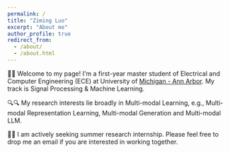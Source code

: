```yaml
---
permalink: /
title: "Ziming Luo"
excerpt: "About me"
author_profile: true
redirect_from: 
  - /about/
  - /about.html
---
```


👋👋 Welcome to my page! I'm a first-year master student of Electrical and Computer Engineering (ECE) at University of [Michigan - Ann Arbor](https://ece.engin.umich.edu/). My track is Signal Processing & Machine Learning.

🔍🔍 My research interests lie broadly in Multi-modal Learning, e.g., Multi-modal Representation Learning, Multi-modal Generation and Multi-modal LLM.

👀👀 I am actively seeking summer research internship. Please feel free to drop me an email if you are interested in working together.

